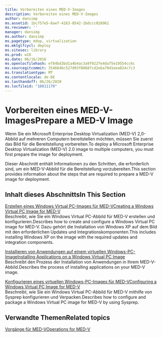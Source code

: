 ```yaml
---
title: Vorbereiten eines MED-V-Images
description: Vorbereiten eines MED-V-Images
author: dansimp
ms.assetid: 1bc757e5-8aef-4163-8542-1bdccc028961
ms.reviewer: ''
manager: dansimp
ms.author: dansimp
ms.pagetype: mdop, virtualization
ms.mktglfcycl: deploy
ms.sitesec: library
ms.prod: w10
ms.date: 06/16/2016
ms.openlocfilehash: ef84bd3bd1a4b4ac3a9f922fe4daf5e19554cc6c
ms.sourcegitcommit: 354664bc527d93f80687cd2eba70d1eea024c7c3
ms.translationtype: MT
ms.contentlocale: de-DE
ms.lasthandoff: 06/26/2020
ms.locfileid: "10811170"
---
```

# <span data-ttu-id="ff1a4-103">Vorbereiten eines MED-V-Images</span><span class="sxs-lookup"><span data-stu-id="ff1a4-103">Prepare a MED-V Image</span></span>


<span data-ttu-id="ff1a4-104">Wenn Sie ein Microsoft Enterprise Desktop Virtualization (MED-V) 2,0-Abbild auf mehreren Computern bereitstellen möchten, müssen Sie zuerst das Bild für die Bereitstellung vorbereiten.</span><span class="sxs-lookup"><span data-stu-id="ff1a4-104">To deploy a Microsoft Enterprise Desktop Virtualization (MED-V) 2.0 image to multiple computers, you must first prepare the image for deployment.</span></span>

<span data-ttu-id="ff1a4-105">Dieser Abschnitt enthält Informationen zu den Schritten, die erforderlich sind, um ein MED-V-Abbild für die Bereitstellung vorzubereiten.</span><span class="sxs-lookup"><span data-stu-id="ff1a4-105">This section provides information about the steps that are required to prepare a MED-V image for deployment.</span></span>

## <span data-ttu-id="ff1a4-106">Inhalt dieses Abschnitts</span><span class="sxs-lookup"><span data-stu-id="ff1a4-106">In This Section</span></span>


<a href="" id="creating-a-windows-virtual-pc-image-for-med-v"></a>[<span data-ttu-id="ff1a4-107">Erstellen eines Windows Virtual PC-Images für MED-V</span><span class="sxs-lookup"><span data-stu-id="ff1a4-107">Creating a Windows Virtual PC Image for MED-V</span></span>](creating-a-windows-virtual-pc-image-for-med-v.md)  
<span data-ttu-id="ff1a4-108">Beschreibt, wie Sie ein Windows Virtual PC-Abbild für MED-V erstellen und konfigurieren.</span><span class="sxs-lookup"><span data-stu-id="ff1a4-108">Describes how to create and configure a Windows Virtual PC image for MED-V.</span></span> <span data-ttu-id="ff1a4-109">Dazu gehört die Installation von Windows XP auf dem Bild mit den erforderlichen Updates und Integrationskomponenten.</span><span class="sxs-lookup"><span data-stu-id="ff1a4-109">This includes installing Windows XP on the image with the required updates and integration components.</span></span>

<a href="" id="installing-applications-on-a-windows-virtual-pc-image"></a>[<span data-ttu-id="ff1a4-110">Installieren von Anwendungen auf einem virtuellen Windows-PC-Image</span><span class="sxs-lookup"><span data-stu-id="ff1a4-110">Installing Applications on a Windows Virtual PC Image</span></span>](installing-applications-on-a-windows-virtual-pc-image.md)  
<span data-ttu-id="ff1a4-111">Beschreibt den Prozess der Installation von Anwendungen in Ihrem MED-V-Abbild.</span><span class="sxs-lookup"><span data-stu-id="ff1a4-111">Describes the process of installing applications on your MED-V image.</span></span>

<a href="" id="configuring-a-windows-virtual-pc-image-for-med-v"></a>[<span data-ttu-id="ff1a4-112">Konfigurieren eines virtuellen Windows-PC-Images für MED-V</span><span class="sxs-lookup"><span data-stu-id="ff1a4-112">Configuring a Windows Virtual PC Image for MED-V</span></span>](configuring-a-windows-virtual-pc-image-for-med-v.md)  
<span data-ttu-id="ff1a4-113">Beschreibt, wie Sie ein Windows Virtual PC-Abbild für MED-V mithilfe von Sysprep konfigurieren und Verpacken.</span><span class="sxs-lookup"><span data-stu-id="ff1a4-113">Describes how to configure and package a Windows Virtual PC image for MED-V by using Sysprep.</span></span>

## <span data-ttu-id="ff1a4-114">Verwandte Themen</span><span class="sxs-lookup"><span data-stu-id="ff1a4-114">Related topics</span></span>


[<span data-ttu-id="ff1a4-115">Vorgänge für MED-V</span><span class="sxs-lookup"><span data-stu-id="ff1a4-115">Operations for MED-V</span></span>](operations-for-med-v.md)

 

 






